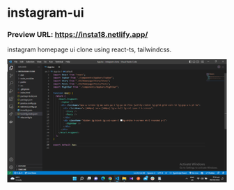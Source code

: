 ﻿# instagram-ui
### Preview URL: https://insta18.netlify.app/

instagram homepage ui clone using react-ts, tailwindcss.

<img src="public/readme/Screenshot (101).png" width={400} />
